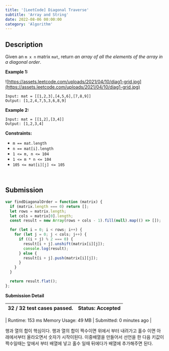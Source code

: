 ```yaml
---
title: '[LeetCode] Diagonal Traverse'
subtitle: 'Array and String'
date: 2022-08-06 00:00:00
category: 'Algorithm'
---
```


## Description

Given an `m x n` matrix `mat`, return *an array of all the elements of the array in a diagonal order*.

**Example 1:**

![https://assets.leetcode.com/uploads/2021/04/10/diag1-grid.jpg](https://assets.leetcode.com/uploads/2021/04/10/diag1-grid.jpg)

```
Input: mat = [[1,2,3],[4,5,6],[7,8,9]]
Output: [1,2,4,7,5,3,6,8,9]

```

**Example 2:**

```
Input: mat = [[1,2],[3,4]]
Output: [1,2,3,4]

```

**Constraints:**

- `m == mat.length`
- `n == mat[i].length`
- `1 <= m, n <= 104`
- `1 <= m * n <= 104`
- `105 <= mat[i][j] <= 105`

<br/>

## Submission

```jsx
var findDiagonalOrder = function (matrix) {
  if (matrix.length === 0) return [];
  let rows = matrix.length;
  let cols = matrix[0].length;
  const result = new Array(rows + cols - 1).fill(null).map(() => []);

  for (let i = 0; i < rows; i++) {
    for (let j = 0; j < cols; j++) {
      if ((i + j) % 2 === 0) {
        result[i + j].unshift(matrix[i][j]);
        console.log(result);
      } else {
        result[i + j].push(matrix[i][j]);
      }
    }
  }

  return result.flat();
};
```

**Submission Detail**

| 32 / 32 test cases passed. | Status: Accepted |
| -------------------------- | ---------------- |

| Runtime: 153 ms
Memory Usage: 49 MB | Submitted: 0 minutes ago |

행과 열의 합이 핵심이다. 행과 열의 합이 짝수이면 위에서 부터 내려가고 홀수 이면 아래에서부터 올라오면서 숫자가 시작이된다. 이중배열을 만들어서 선언을 한 다음 키값이 짝수일때는 앞에서 부터 배열에 넣고 홀수 일때 뒤에다가 배열에 추가해주면 된다.
